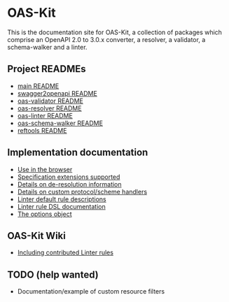 # OAS-Kit

This is the documentation site for OAS-Kit, a collection of packages which comprise an OpenAPI 2.0 to 3.0.x converter, a resolver, a validator, a schema-walker and a linter.

## Project READMEs

* [main README](https://github.com/Mermade/oas-kit/blob/master/README.md)
* [swagger2openapi README](https://github.com/Mermade/oas-kit/blob/master/packages/swagger2openapi/README.md)
* [oas-validator README](https://github.com/Mermade/oas-kit/blob/master/packages/oas-validator/README.md)
* [oas-resolver README](https://github.com/Mermade/oas-kit/blob/master/packages/oas-resolver/README.md)
* [oas-linter README](https://github.com/Mermade/oas-kit/blob/master/packages/oas-linter/README.md)
* [oas-schema-walker README](https://github.com/Mermade/oas-kit/blob/master/packages/oas-schema-walker/README.md)
* [reftools README](https://github.com/Mermade/oas-kit/blob/master/packages/reftools/README.md)

## Implementation documentation

* [Use in the browser](browser.md)
* [Specification extensions supported](extensions.md)
* [Details on de-resolution information](externals.md)
* [Details on custom protocol/scheme handlers](handlers.md)
* [Linter default rule descriptions](default-rules.md)
* [Linter rule DSL documentation](linter-rules.md)
* [The options object](options.md)

## OAS-Kit Wiki

* [Including contributed Linter rules](https://github.com/Mermade/oas-kit/wiki)

## TODO (help wanted)

* Documentation/example of custom resource filters
